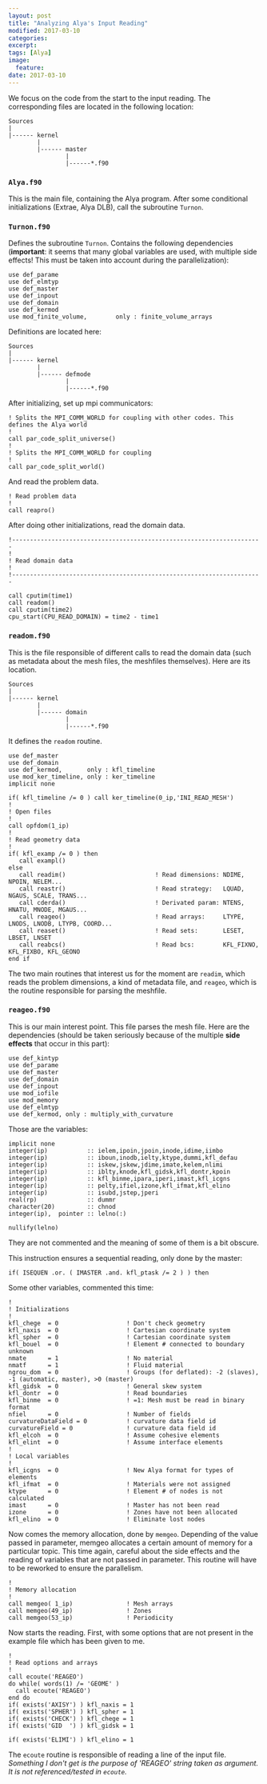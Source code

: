 ```yaml
---
layout: post
title: "Analyzing Alya's Input Reading"
modified: 2017-03-10
categories: 
excerpt:
tags: [Alya]
image:
  feature:
date: 2017-03-10
---
```


We focus on the code from the start to the input reading.
The corresponding files are located in the following location:

    Sources
    |
    |------ kernel
            |
            |------ master
                    |
                    |------*.f90


### `Alya.f90`

This is the main file, containing the Alya program.
After some conditional initializations (Extrae, Alya DLB), call the subroutine `Turnon`.

### `Turnon.f90`

Defines the subroutine `Turnon`. Contains the following dependencies (**important**: it seems that many global variables are used, with multiple side effects! This must be taken into account during the parallelization):

    use def_parame
    use def_elmtyp
    use def_master
    use def_inpout
    use def_domain
    use def_kermod
    use mod_finite_volume,        only : finite_volume_arrays

Definitions are located here:


    Sources
    |
    |------ kernel
            |
            |------ defmode
                    |
                    |------*.f90

After initializing, set up mpi communicators:

    ! Splits the MPI_COMM_WORLD for coupling with other codes. This defines the Alya world
    !
    call par_code_split_universe()
    !
    ! Splits the MPI_COMM_WORLD for coupling
    !
    call par_code_split_world()

And read the problem data.

    ! Read problem data
    !
    call reapro()

After doing other initializations, read the domain data.

    !----------------------------------------------------------------------
    !
    ! Read domain data
    !
    !----------------------------------------------------------------------

    call cputim(time1)
    call readom()
    call cputim(time2)
    cpu_start(CPU_READ_DOMAIN) = time2 - time1


### `readom.f90`

This is the file responsible of different calls to read the domain data (such as metadata about the mesh files, the meshfiles themselves).
Here are its location.

    Sources
    |
    |------ kernel
            |
            |------ domain
                    |
                    |------*.f90


It defines the `readom` routine.

    use def_master
    use def_domain
    use def_kermod,       only : kfl_timeline
    use mod_ker_timeline, only : ker_timeline
    implicit none

    if( kfl_timeline /= 0 ) call ker_timeline(0_ip,'INI_READ_MESH')
    !
    ! Open files
    !
    call opfdom(1_ip)
    !
    ! Read geometry data
    !
    if( kfl_examp /= 0 ) then
       call exampl()
    else
       call readim()                         ! Read dimensions: NDIME, NPOIN, NELEM...
       call reastr()                         ! Read strategy:   LQUAD, NGAUS, SCALE, TRANS...
       call cderda()                         ! Derivated param: NTENS, HNATU, MNODE, MGAUS...
       call reageo()                         ! Read arrays:     LTYPE, LNODS, LNODB, LTYPB, COORD...
       call reaset()                         ! Read sets:       LESET, LBSET, LNSET
       call reabcs()                         ! Read bcs:        KFL_FIXNO, KFL_FIXBO, KFL_GEONO
    end if

The two main routines that interest us for the moment are `readim`, which reads the problem dimensions, a kind of metadata file, and `reageo`, which is the routine responsible for parsing the meshfile.

### `reageo.f90`

This is our main interest point. This file parses the mesh file. 
Here are the dependencies (should be taken seriously because of the multiple **side effects** that occur in this part):

    use def_kintyp
    use def_parame
    use def_master 
    use def_domain
    use def_inpout
    use mod_iofile
    use mod_memory
    use def_elmtyp
    use def_kermod, only : multiply_with_curvature

Those are the variables:

    implicit none
    integer(ip)           :: ielem,ipoin,jpoin,inode,idime,iimbo
    integer(ip)           :: iboun,inodb,ielty,ktype,dummi,kfl_defau
    integer(ip)           :: iskew,jskew,jdime,imate,kelem,nlimi
    integer(ip)           :: iblty,knode,kfl_gidsk,kfl_dontr,kpoin
    integer(ip)           :: kfl_binme,ipara,iperi,imast,kfl_icgns
    integer(ip)           :: pelty,ifiel,izone,kfl_ifmat,kfl_elino
    integer(ip)           :: isubd,jstep,jperi
    real(rp)              :: dummr
    character(20)         :: chnod
    integer(ip),  pointer :: lelno(:)

    nullify(lelno)

They are not commented and the meaning of some of them is a bit obscure. 

This instruction ensures a sequential reading, only done by the master:

    if( ISEQUEN .or. ( IMASTER .and. kfl_ptask /= 2 ) ) then

Some other variables, commented this time:

    !
    ! Initializations
    !
    kfl_chege  = 0                   ! Don't check geometry
    kfl_naxis  = 0                   ! Cartesian coordinate system
    kfl_spher  = 0                   ! Cartesian coordinate system
    kfl_bouel  = 0                   ! Element # connected to boundary unknown
    nmate      = 1                   ! No material
    nmatf      = 1                   ! Fluid material
    ngrou_dom  = 0                   ! Groups (for deflated): -2 (slaves), -1 (automatic, master), >0 (master)
    kfl_gidsk  = 0                   ! General skew system
    kfl_dontr  = 0                   ! Read boundaries
    kfl_binme  = 0                   ! =1: Mesh must be read in binary format
    nfiel      = 0                   ! Number of fields
    curvatureDataField = 0           ! curvature data field id
    curvatureField = 0               ! curvature data field id
    kfl_elcoh  = 0                   ! Assume cohesive elements
    kfl_elint  = 0                   ! Assume interface elements
    !
    ! Local variables
    !
    kfl_icgns  = 0                   ! New Alya format for types of elements
    kfl_ifmat  = 0                   ! Materials were not assigned
    ktype      = 0                   ! Element # of nodes is not calculated
    imast      = 0                   ! Master has not been read
    izone      = 0                   ! Zones have not been allocated
    kfl_elino  = 0                   ! Eliminate lost nodes

Now comes the memory allocation, done by `memgeo`. Depending of the value passed in parameter, memgeo allocates a certain amount of memory for a particular topic.
This time again, careful about the side effects and the reading of variables that are not passed in parameter. This routine will have to be reworked to ensure the parallelism.

    !
    ! Memory allocation
    !
    call memgeo( 1_ip)               ! Mesh arrays
    call memgeo(49_ip)               ! Zones 
    call memgeo(53_ip)               ! Periodicity

Now starts the reading. First, with some options that are not present in the example file which has been given to me.

    !
    ! Read options and arrays
    ! 
    call ecoute('REAGEO')
    do while( words(1) /= 'GEOME' )
      call ecoute('REAGEO')
    end do
    if( exists('AXISY') ) kfl_naxis = 1
    if( exists('SPHER') ) kfl_spher = 1
    if( exists('CHECK') ) kfl_chege = 1
    if( exists('GID  ') ) kfl_gidsk = 1

    if( exists('ELIMI') ) kfl_elino = 1

The `ecoute` routine is responsible of reading a line of the input file.
_Something I don't get is the purpose of 'REAGEO' string taken as argument. It is not referenced/tested in `ecoute`._


